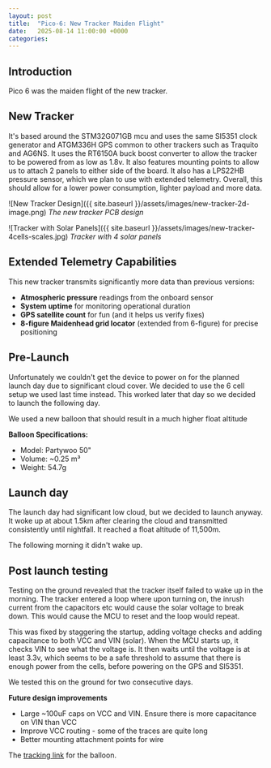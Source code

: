 ```yaml
---
layout: post
title:  "Pico-6: New Tracker Maiden Flight"
date:   2025-08-14 11:00:00 +0000
categories:
---
```


## Introduction

Pico 6 was the maiden flight of the new tracker. 

## New Tracker

It's based around the STM32G071GB mcu and uses the same SI5351 clock generator and ATGM336H GPS common to other trackers such as Traquito and AG6NS. It uses the RT6150A buck boost converter to allow the tracker to be powered from as low as 1.8v. It also features mounting points to allow us to attach 2 panels to either side of the board. It also has a LPS22HB pressure sensor, which we plan to use with extended telemetry. Overall, this should allow for a lower power consumption, lighter payload and more data.

![New Tracker Design]({{ site.baseurl }}/assets/images/new-tracker-2d-image.png)
*The new tracker PCB design*

![Tracker with Solar Panels]({{ site.baseurl }}/assets/images/new-tracker-4cells-scales.jpg)
*Tracker with 4 solar panels*

## Extended Telemetry Capabilities

This new tracker transmits significantly more data than previous versions:
- **Atmospheric pressure** readings from the onboard sensor
- **System uptime** for monitoring operational duration
- **GPS satellite count** for fun (and it helps us verify fixes)
- **8-figure Maidenhead grid locator** (extended from 6-figure) for precise positioning

## Pre-Launch

Unfortunately we couldn't get the device to power on for the planned launch day due to significant cloud cover. We decided to use the 6 cell setup we used last time instead. This worked later that day so we decided to launch the following day.

We used a new balloon that should result in a much higher float altitude

**Balloon Specifications:**
- Model: Partywoo 50"
- Volume: ~0.25 m³
- Weight: 54.7g

## Launch day

The launch day had significant low cloud, but we decided to launch anyway. It woke up at about 1.5km after clearing the cloud and transmitted consistently until nightfall. It reached a float altitude of 11,500m.

The following morning it didn't wake up.

## Post launch testing

Testing on the ground revealed that the tracker itself failed to wake up in the morning. The tracker entered a loop where upon turning on, the inrush current from the capacitors etc would cause the solar voltage to break down. This would cause the MCU to reset and the loop would repeat.

This was fixed by staggering the startup, adding voltage checks and adding capacitance to both VCC and VIN (solar). When the MCU starts up, it checks VIN to see what the voltage is. It then waits until the voltage is at least 3.3v, which seems to be a safe threshold to assume that there is enough power from the cells, before powering on the GPS and SI5351.

We tested this on the ground for two consecutive days.

**Future design improvements**
 - Large ~100uF caps on VCC and VIN. Ensure there is more capacitance on VIN than VCC
 - Improve VCC routing - some of the traces are quite long
 - Better mounting attachment points for wire

The [tracking link](https://traquito.github.io/search/spots/dashboard/?band=20m&channel=195&callsign=M7GAQ&dtGte=2025-08-03&dtLte=2025-08-05&slot3MsgDefUserDefined=%2F%2F+Example+Message+Definition+--+modify+then+save%21%0A%0A%7B+%22name%22%3A+%22Pressure%22%2C+++++%22unit%22%3A+%22Pa%22%2C+++%22lowValue%22%3A+++0%2C++++%22highValue%22%3A+110000%2C++++%22stepSize%22%3A+100+++%7D%2C%0A%7B+%22name%22%3A+%22Loc%22%2C++++++%22unit%22%3A+%22Loc%22%2C++++%22lowValue%22%3A+++0%2C++++%22highValue%22%3A++++99%2C++++%22stepSize%22%3A++1+++%7D%2C%0A%7B+%22name%22%3A+%22Uptime%22%2C++++++%22unit%22%3A+%22Min%22%2C++++%22lowValue%22%3A+++0%2C++++%22highValue%22%3A++++1000%2C++++%22stepSize%22%3A++10+++%7D%2C%0A%7B+%22name%22%3A+%22Sats%22%2C++++++%22unit%22%3A+%22sats%22%2C++++%22lowValue%22%3A+++0%2C++++%22highValue%22%3A++++40%2C++++%22stepSize%22%3A++1+++%7D%2C) for the balloon.